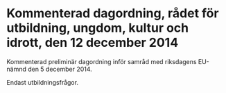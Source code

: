 # Kommenterad dagordning, rådet för utbildning, ungdom, kultur och idrott, den 12 december 2014

Kommenterad preliminär dagordning inför samråd med riksdagens EU\-nämnd den 5 december 2014\.

Endast utbildningsfrågor.
